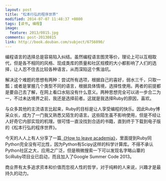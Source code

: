 ```yaml
---
layout: post
title: "松本行弘的程序世界"
modified: 2014-07-07 11:48:37 +0800
tags: [读书, 编程]
image:
  feature: 2013/0815.jpg
comments: post-20130815
link: http://book.douban.com/subject/6756090/
---
```


编程语言的选择总是容易陷入纠结。虽然编程语言图灵等价，理论上可以互相取代，但是各不相同的风格、现成类库的质量和社区规模的大小都影响了人们的选择，让人忍不住去比较各种语言，从而深陷这个焦油坑。

解决这个难题的思想有两种：尝试所有选项，根据自己的喜好，弱水三千，只取一瓢；或者是掌握几个类型不同的语言，根据具体情境，选择性使用。两者的前提都是要自己去了解，在网上看口水贴没有什么意义。两种思想完全可以进一步合二为一，不过未达境界之前，我还是选择前者。这就是我选择Ruby的原因，喜欢。

与众多其他的主流语言比起来，Ruby的目标是让人享受编程的快乐。因此Ruby博采众长，成为了一门我又熟悉又陌生的语言。这些陌生虽不影响使用，但是不经让人好奇它内部实现的机理。很可惜一直没找到合适的书籍，直到终于下载到电子版的《松本行弘的程序世界》。

今天的人人上有人分享了一篇[《How to leave academia》](http://www.chrisstucchio.com/blog/2012/leaving_academia.html)，里面提到Ruby同Python完全没有可比性，因为Python有Scipy这样的科学计算库。不得不承认Python社区之大，应用之广泛，但是稍微搜索一下可以发现名字略山寨的SciRuby项目业已启动，而且加入了Google Summer Code 2013。

商业界有太多追求资本和价值而忽视人性的哲学，对于纯粹的人来说，兴趣才是最持久的动力。

